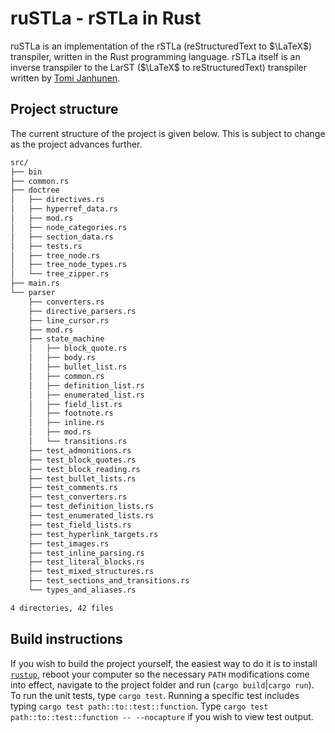 # ruSTLa - rSTLa in Rust

ruSTLa is an implementation of the rSTLa
(reStructuredText to $`\LaTeX`$) transpiler,
written in the Rust programming language.
rSTLa itself is an inverse transpiler to the LarST ($`\LaTeX`$ to reStructuredText) transpiler written by [Tomi Janhunen](https://www.tuni.fi/fi/tomi-janhunen).

## Project structure

The current structure of the project is given below.
This is subject to change as the project advances further.
```bash
src/
├── bin
├── common.rs
├── doctree
│   ├── directives.rs
│   ├── hyperref_data.rs
│   ├── mod.rs
│   ├── node_categories.rs
│   ├── section_data.rs
│   ├── tests.rs
│   ├── tree_node.rs
│   ├── tree_node_types.rs
│   └── tree_zipper.rs
├── main.rs
└── parser
    ├── converters.rs
    ├── directive_parsers.rs
    ├── line_cursor.rs
    ├── mod.rs
    ├── state_machine
    │   ├── block_quote.rs
    │   ├── body.rs
    │   ├── bullet_list.rs
    │   ├── common.rs
    │   ├── definition_list.rs
    │   ├── enumerated_list.rs
    │   ├── field_list.rs
    │   ├── footnote.rs
    │   ├── inline.rs
    │   ├── mod.rs
    │   └── transitions.rs
    ├── test_admonitions.rs
    ├── test_block_quotes.rs
    ├── test_block_reading.rs
    ├── test_bullet_lists.rs
    ├── test_comments.rs
    ├── test_converters.rs
    ├── test_definition_lists.rs
    ├── test_enumerated_lists.rs
    ├── test_field_lists.rs
    ├── test_hyperlink_targets.rs
    ├── test_images.rs
    ├── test_inline_parsing.rs
    ├── test_literal_blocks.rs
    ├── test_mixed_structures.rs
    ├── test_sections_and_transitions.rs
    └── types_and_aliases.rs

4 directories, 42 files
```

## Build instructions

If you wish to build the project yourself, the easiest way to do it is to install [`rustup`](https://rustup.rs/), reboot your computer so the necessary `PATH` modifications come into effect, navigate to the project folder and run (`cargo build`|`cargo run`). To run the unit tests, type `cargo test`. Running a specific test includes typing `cargo test path::to::test::function`. Type `cargo test path::to::test::function -- --nocapture` if you wish to view test output.